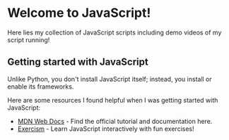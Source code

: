 # Welcome to JavaScript!

Here lies my collection of JavaScript scripts including demo videos of my script running!

## Getting started with JavaScript

Unlike Python, you don't install JavaScript itself; instead, you install or enable its frameworks.

Here are some resources I found helpful when I was getting started with JavaScript:

- [MDN Web Docs](https://developer.mozilla.org/en-US/docs/Web/JavaScript) - Find the official tutorial and documentation here.
- [Exercism](https://exercism.org/) - Learn JavaScript interactively with fun exercises!
